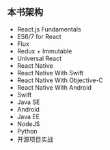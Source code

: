 ## 本书架构
- React.js Fundamentals
- ES6/7 for React
- Flux
- Redux + Immutable
- Universal React
- React Native
- React Native With Swift
- React Native With Objective-C
- React Native With Android
- Swift
- Java SE
- Android
- Java EE
- NodeJS
- Python
- 开源项目实战
